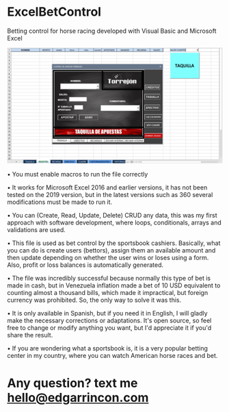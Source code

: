 # ExcelBetControl
 Betting control for horse racing developed with Visual Basic and Microsoft Excel
 
 
![Site preview](/BetControl.png)

•	You must enable macros to run the file correctly

•	It works for Microsoft Excel 2016 and earlier versions, it has not been tested on the 2019 version, but in the latest versions such as 360 several modifications must be made to run it.

•	You can (Create, Read, Update, Delete) CRUD any data, this was my first approach with software development, where loops, conditionals, arrays and validations are used.

•	This file is used as bet control by the sportsbook cashiers. Basically, what you can do is create users (bettors), assign them an available amount and then update depending on whether the user wins or loses using a form. Also, profit or loss balances is automatically generated.

•	The file was incredibly successful because normally this type of bet is made in cash, but in Venezuela inflation made a bet of 10 USD equivalent to counting almost a thousand bills, which made it impractical, but foreign currency was prohibited. So, the only way to solve it was this.

•	It is only available in Spanish, but if you need it in English, I will gladly make the necessary corrections or adaptations. It's open source, so feel free to change or modify anything you want, but I'd appreciate it if you'd share the result.

•	If you are wondering what a sportsbook is, it is a very popular betting center in my country, where you can watch American horse races and bet.

# Any question? text me hello@edgarrincon.com 


